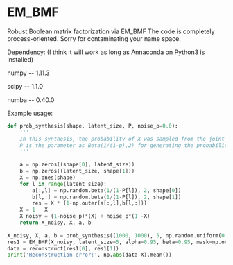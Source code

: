 # EM_BMF

Robust Boolean matrix factorization via EM_BMF
The code is completely process-oriented. Sorry for contaminating your name space.

Dependency: (I think it will work as long as Annaconda on Python3 is installed)

numpy -- 1.11.3

scipy -- 1.1.0

numba -- 0.40.0



Example usage:

```python
def prob_synthesis(shape, latent_size, P, noise_p=0.0):
    '''
    In this synthesis, the probability of X was sampled from the joint probability of the latent factors.
    P is the parameter as Beta(1/(1-p),2) for generating the probability in latent factors.
    '''
    
    a = np.zeros((shape[0], latent_size))
    b = np.zeros((latent_size, shape[1]))
    X = np.ones(shape)
    for l in range(latent_size):
        a[:,l] = np.random.beta(1/(1-P[l]), 2, shape[0])
        b[l,:] = np.random.beta(1/(1-P[l]), 2, shape[1])
        res = X * (1-np.outer(a[:,l],b[l,:]))    
    X = 1 - X
    X_noisy = (1-noise_p)*(X) + noise_p*(1 -X)
    return X_noisy, X, a, b
    
X_noisy, X, a, b = prob_synthesis((1000, 1000), 5, np.random.uniform(0.2,0.5,5), noise_p=0.1)
res1 = EM_BMF(X_noisy, latent_size=5, alpha=0.95, beta=0.95, mask=np.ones(X.shape, dtype=np.int8), max_iter=100)
data = reconstruct(res1[0], res1[1])
print('Reconstruction error:', np.abs(data-X).mean())
```
